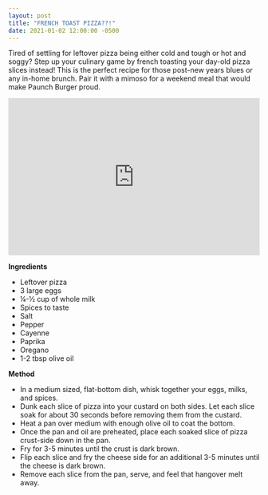 ```yaml
---
layout: post
title: "FRENCH TOAST PIZZA??!"
date: 2021-01-02 12:00:00 -0500
---
```


Tired of settling for leftover pizza being either cold and tough or hot and soggy? Step up your culinary game by french toasting your day-old pizza slices instead! This is the perfect recipe for those post-new years blues or any in-home brunch. Pair it with a mimoso for a weekend meal that would make Paunch Burger proud.  

<iframe width="100%" height="315" src="https://www.youtube.com/embed/UFuTHY3IhhE" frameborder="0" allow="accelerometer; autoplay; clipboard-write; encrypted-media; gyroscope; picture-in-picture" allowfullscreen></iframe>

**Ingredients**
- Leftover pizza
- 3 large eggs
- ¼-½ cup of whole milk
- Spices to taste
- Salt
- Pepper
- Cayenne
- Paprika
- Oregano
- 1-2 tbsp olive oil

**Method**
- In a medium sized, flat-bottom dish, whisk together your eggs, milks, and spices.
- Dunk each slice of pizza into your custard on both sides. Let each slice soak for about 30 seconds before removing them from the custard. 
- Heat a pan over medium with enough olive oil to coat the bottom. 
- Once the pan and oil are preheated, place each soaked slice of pizza crust-side down in the pan.
- Fry for 3-5 minutes until the crust is dark brown.
- Flip each slice and fry the cheese side for an additional 3-5 minutes until the cheese is dark brown. 
- Remove each slice from the pan, serve, and feel that hangover melt away. 
